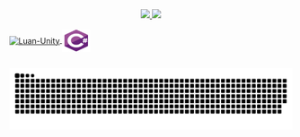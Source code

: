 <div align="center">
  <a href="https://github.com/luanrobs">
  <img height="180em" src="https://github-readme-stats.vercel.app/api?username=luanrobs&show_icons=true&theme=tokyonight&include_all_commits=true&count_private=true"/>
  <img height="180em" src="https://github-readme-stats.vercel.app/api/top-langs/?username=luanrobs&layout=compact&langs_count=7&theme=tokyonight"/>
</div>
  
<div style="display: inline_block"><br>
  <img align="center" alt="Luan-Unity" height="40" width="50" src="https://cdn.jsdelivr.net/gh/devicons/devicon/icons/unity/unity-original.svg">
  <img align="center" alt="Luan-Csharp" height="40" width="50" src="https://raw.githubusercontent.com/devicons/devicon/master/icons/csharp/csharp-original.svg">
</div>

  ##
                                                                                                        
![Snake animation](https://github.com/luanrobs/luanrobs/blob/output/github-contribution-grid-snake.svg)

